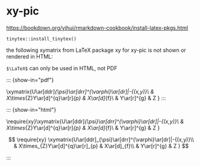 # xy-pic

<https://bookdown.org/yihui/rmarkdown-cookbook/install-latex-pkgs.html>

`tinytex::install_tinytex()`

the following xymatrix from LaTeX package xy for xy-pic is not shown or rendered in HTML:

`$\LaTeX$` can only be used in HTML, not PDF

::: {show-in="pdf"}

\xymatrix{U\ar[ddr]_{\psi}\ar[drr]^{\varphi}\ar[dr]|-{(x,y)}\\
 & X\times_{Z}Y\ar[d]^{q}\ar[r]_{p} & X\ar[d]_{f}\\
 & Y\ar[r]^{g} & Z
}
:::

::: {show-in="html"}

<!-- ```{r, engine="tikz", fig.cap="xy-pic", out.width="65%", echo=FALSE, cache=TRUE, engine.opts=list(extra.preamble=c("\\usepackage{xy}"))}
\xymatrix{U\ar[ddr]_{\psi}\ar[drr]^{\varphi}\ar[dr]|-{(x,y)}\\
 & X\times_{Z}Y\ar[d]^{q}\ar[r]_{p} & X\ar[d]_{f}\\
 & Y\ar[r]^{g} & Z
``` -->

\require{xy}\xymatrix{U\ar[ddr]_{\psi}\ar[drr]^{\varphi}\ar[dr]|-{(x,y)}\\
 & X\times_{Z}Y\ar[d]^{q}\ar[r]_{p} & X\ar[d]_{f}\\
 & Y\ar[r]^{g} & Z
}

$$
\require{xy}
\xymatrix{U\ar[ddr]_{\psi}\ar[drr]^{\varphi}\ar[dr]|-{(x,y)}\\
 & X\times_{Z}Y\ar[d]^{q}\ar[r]_{p} & X\ar[d]_{f}\\
 & Y\ar[r]^{g} & Z
}
$$

:::

